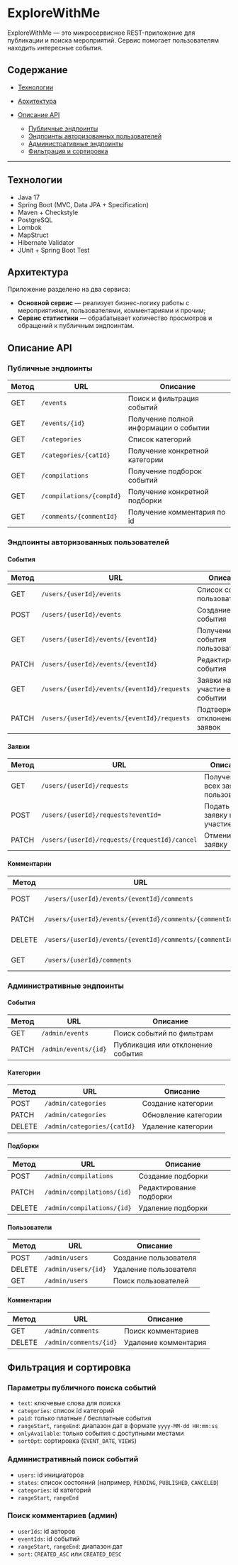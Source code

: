 # ExploreWithMe

ExploreWithMe — это микросервисное REST-приложение для публикации и поиска мероприятий. Сервис помогает пользователям находить интересные события.

## Содержание

* [Технологии](#технологии)
* [Архитектура](#архитектура)
* [Описание API](#описание-api)

  * [Публичные эндпоинты](#публичные-эндпоинты)
  * [Эндпоинты авторизованных пользователей](#эндпоинты-авторизованных-пользователей)
  * [Административные эндпоинты](#административные-эндпоинты)
  * [Фильтрация и сортировка](#фильтрация-и-сортировка)

---

## Технологии

* Java 17
* Spring Boot (MVC, Data JPA + Specification)
* Maven + Checkstyle
* PostgreSQL
* Lombok
* MapStruct
* Hibernate Validator
* JUnit + Spring Boot Test

## Архитектура

Приложение разделено на два сервиса:

* **Основной сервис** — реализует бизнес-логику работы с мероприятиями, пользователями, комментариями и прочим;
* **Сервис статистики** — обрабатывает количество просмотров и обращений к публичным эндпоинтам.

## Описание API

### Публичные эндпоинты

| Метод | URL                      | Описание                              |
| ----- | ------------------------ | ------------------------------------- |
| GET   | `/events`                | Поиск и фильтрация событий            |
| GET   | `/events/{id}`           | Получение полной информации о событии |
| GET   | `/categories`            | Список категорий                      |
| GET   | `/categories/{catId}`    | Получение конкретной категории        |
| GET   | `/compilations`          | Получение подборок событий            |
| GET   | `/compilations/{compId}` | Получение конкретной подборки         |
| GET   | `/comments/{commentId}`  | Получение комментария по id           |

### Эндпоинты авторизованных пользователей

#### События

| Метод | URL                                         | Описание                        |
| ----- | ------------------------------------------- | ------------------------------- |
| GET   | `/users/{userId}/events`                    | Список событий пользователя     |
| POST  | `/users/{userId}/events`                    | Создание события                |
| GET   | `/users/{userId}/events/{eventId}`          | Получение события пользователя  |
| PATCH | `/users/{userId}/events/{eventId}`          | Редактирование события          |
| GET   | `/users/{userId}/events/{eventId}/requests` | Заявки на участие в событии     |
| PATCH | `/users/{userId}/events/{eventId}/requests` | Подтверждение/отклонение заявок |

#### Заявки

| Метод | URL                                           | Описание                           |
| ----- | --------------------------------------------- | ---------------------------------- |
| GET   | `/users/{userId}/requests`                    | Получение всех заявок пользователя |
| POST  | `/users/{userId}/requests?eventId=`           | Подать заявку на участие           |
| PATCH | `/users/{userId}/requests/{requestId}/cancel` | Отменить заявку                    |

#### Комментарии

| Метод  | URL                                                     | Описание                   |
| ------ | ------------------------------------------------------- | -------------------------- |
| POST   | `/users/{userId}/events/{eventId}/comments`             | Создание комментария       |
| PATCH  | `/users/{userId}/events/{eventId}/comments/{commentId}` | Редактирование комментария |
| DELETE | `/users/{userId}/events/{eventId}/comments/{commentId}` | Удаление комментария       |
| GET    | `/users/{userId}/comments`                              | Список своих комментариев  |

### Административные эндпоинты

#### События

| Метод | URL                  | Описание                          |
| ----- | -------------------- | --------------------------------- |
| GET   | `/admin/events`      | Поиск событий по фильтрам         |
| PATCH | `/admin/events/{id}` | Публикация или отклонение события |

#### Категории

| Метод  | URL                         | Описание             |
| ------ | --------------------------- | -------------------- |
| POST   | `/admin/categories`         | Создание категории   |
| PATCH  | `/admin/categories`         | Обновление категории |
| DELETE | `/admin/categories/{catId}` | Удаление категории   |

#### Подборки

| Метод  | URL                        | Описание                |
| ------ | -------------------------- | ----------------------- |
| POST   | `/admin/compilations`      | Создание подборки       |
| PATCH  | `/admin/compilations/{id}` | Редактирование подборки |
| DELETE | `/admin/compilations/{id}` | Удаление подборки       |

#### Пользователи

| Метод  | URL                 | Описание              |
| ------ | ------------------- | --------------------- |
| POST   | `/admin/users`      | Создание пользователя |
| DELETE | `/admin/users/{id}` | Удаление пользователя |
| GET    | `/admin/users`      | Поиск пользователей   |

#### Комментарии

| Метод  | URL                    | Описание             |
| ------ | ---------------------- | -------------------- |
| GET    | `/admin/comments`      | Поиск комментариев   |
| DELETE | `/admin/comments/{id}` | Удаление комментария |


## Фильтрация и сортировка

### Параметры публичного поиска событий

* `text`: ключевые слова для поиска
* `categories`: список id категорий
* `paid`: только платные / бесплатные события
* `rangeStart`, `rangeEnd`: диапазон дат в формате `yyyy-MM-dd HH:mm:ss`
* `onlyAvailable`: только события с доступными местами
* `sortOpt`: сортировка (`EVENT_DATE`, `VIEWS`)

### Административный поиск событий

* `users`: id инициаторов
* `states`: список состояний (например, `PENDING`, `PUBLISHED`, `CANCELED`)
* `categories`: id категорий
* `rangeStart`, `rangeEnd`

### Поиск комментариев (админ)

* `userIds`: id авторов
* `eventIds`: id событий
* `rangeStart`, `rangeEnd`: диапазон дат
* `sort`: `CREATED_ASC` или `CREATED_DESC`

